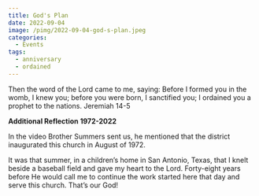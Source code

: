 ```yaml
---
title: God's Plan
date: 2022-09-04
image: /pimg/2022-09-04-god-s-plan.jpeg
categories:
  - Events
tags:
  - anniversary
  - ordained
---
```


Then the word of the Lord came to me, saying: Before I formed you in the womb, I knew you; before you were born, I sanctified you; I ordained you a prophet to the nations. Jeremiah 14-5

<b>Additional Reflection 1972-2022</b>

In the video Brother Summers sent us, he mentioned that the district inaugurated this church in August of 1972.

It was that summer, in a children’s home in San Antonio, Texas, that I knelt beside a baseball field and gave my heart to the Lord. Forty-eight years before He would call me to continue the work started here that day and serve this church. That’s our God!




